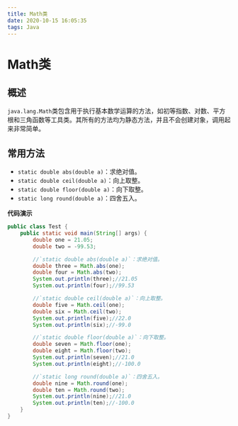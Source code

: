 ```yaml
---
title: Math类
date: 2020-10-15 16:05:35
tags: Java
---
```


# Math类

## 概述

`java.lang.Math`类包含用于执行基本数学运算的方法，如初等指数、对数、平方根和三角函数等工具类。其所有的方法均为静态方法，并且不会创建对象，调用起来非常简单。

## 常用方法

+ `static double abs(double a)`：求绝对值。
+ `static double ceil(double a)`：向上取整。
+ `static double floor(double a)`：向下取整。
+ `static long round(double a)`：四舍五入。

**代码演示**

~~~java
public class Test {
    public static void main(String[] args) {
        double one = 21.05;
        double two = -99.53;

        //`static double abs(double a)`：求绝对值。
        double three = Math.abs(one);
        double four = Math.abs(two);
        System.out.println(three);//21.05
        System.out.println(four);//99.53

        //`static double ceil(double a)`：向上取整。
        double five = Math.ceil(one);
        double six = Math.ceil(two);
        System.out.println(five);//22.0
        System.out.println(six);//-99.0

        //`static double floor(double a)`：向下取整。
        double seven = Math.floor(one);
        double eight = Math.floor(two);
        System.out.println(seven);//21.0
        System.out.println(eight);//-100.0

        //`static long round(double a)`：四舍五入。
        double nine = Math.round(one);
        double ten = Math.round(two);
        System.out.println(nine);//21.0
        System.out.println(ten);//-100.0
    }
}
~~~

